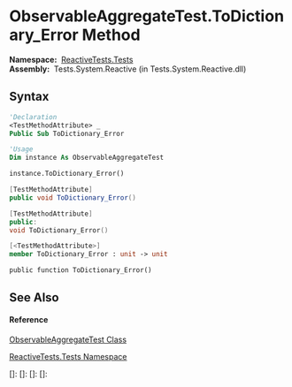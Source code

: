 # ObservableAggregateTest.ToDictionary\_Error Method

**Namespace:**  [ReactiveTests.Tests](ReactiveTests.Tests\ReactiveTests.Tests.md)  
**Assembly:**  Tests.System.Reactive (in Tests.System.Reactive.dll)

## Syntax

```vb
'Declaration
<TestMethodAttribute> _
Public Sub ToDictionary_Error
```

```vb
'Usage
Dim instance As ObservableAggregateTest

instance.ToDictionary_Error()
```

```csharp
[TestMethodAttribute]
public void ToDictionary_Error()
```

```c++
[TestMethodAttribute]
public:
void ToDictionary_Error()
```

```fsharp
[<TestMethodAttribute>]
member ToDictionary_Error : unit -> unit 
```

```jscript
public function ToDictionary_Error()
```

## See Also

#### Reference

[ObservableAggregateTest Class](ObservableAggregateTest\ObservableAggregateTest.md)

[ReactiveTests.Tests Namespace](ReactiveTests.Tests\ReactiveTests.Tests.md)

[]: 
[]: 
[]: 
[]: 